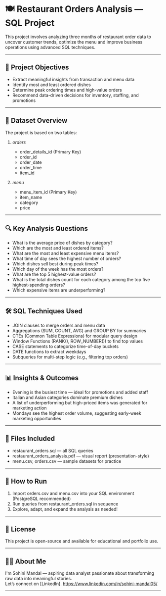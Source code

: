 # 🍽️ Restaurant Orders Analysis — SQL Project

This project involves analyzing three months of restaurant order data to uncover customer trends, optimize the menu and improve business operations using advanced SQL techniques.

---

## 📌 Project Objectives

- Extract meaningful insights from transaction and menu data
- Identify most and least ordered dishes
- Determine peak ordering times and high-value orders
- Recommend data-driven decisions for inventory, staffing, and promotions

---

## 📂 Dataset Overview

The project is based on two tables:

1. *orders*
   - order_details_id (Primary Key)
   - order_id
   - order_date
   - order_time
   - item_id

2. *menu*
   - menu_item_id (Primary Key)
   - item_name
   - category
   - price

---

## 🔍 Key Analysis Questions

- What is the average price of dishes by category?
- Which are the most and least ordered items?
- What are the most and least expensive menu items?
- What time of day sees the highest number of orders?
- Which dishes sell best during peak times?
- Which day of the week has the most orders?
- What are the top 5 highest-value orders?
- What is the total dishes count for each category among the top five highest-spending orders?
- Which expensive items are underperforming?

---

## 🛠️ SQL Techniques Used

- JOIN clauses to merge orders and menu data
- Aggregations (SUM, COUNT, AVG) and GROUP BY for summaries
- CTEs (Common Table Expressions) for modular query design
- Window Functions (RANK(), ROW_NUMBER()) to find top values
- CASE statements to categorize time-of-day buckets
- DATE functions to extract weekdays
- Subqueries for multi-step logic (e.g., filtering top orders)

---

## 📊 Insights & Outcomes

- Evening is the busiest time — ideal for promotions and added staff
- Italian and Asian categories dominate premium dishes
- A list of underperforming but high-priced items was generated for marketing action
- Mondays see the highest order volume, suggesting early-week marketing opportunities

---

## 📁 Files Included

- restaurant_orders.sql — all SQL queries
- restaurant_orders_analysis.pdf — visual report (presentation-style)
- menu.csv, orders.csv — sample datasets for practice

---

## 🚀 How to Run

1. Import orders.csv and menu.csv into your SQL environment (PostgreSQL recommended)
2. Run queries from restaurant_orders.sql in sequence
3. Explore, adapt, and expand the analysis as needed!

---

## 📎 License

This project is open-source and available for educational and portfolio use.

---

## 🙋‍♀️ About Me

I'm Sohini Mandal — aspiring data analyst passionate about transforming raw data into meaningful stories.  
Let’s connect on [LinkedIn]. https://www.linkedin.com/in/sohini-mandal05/


---
